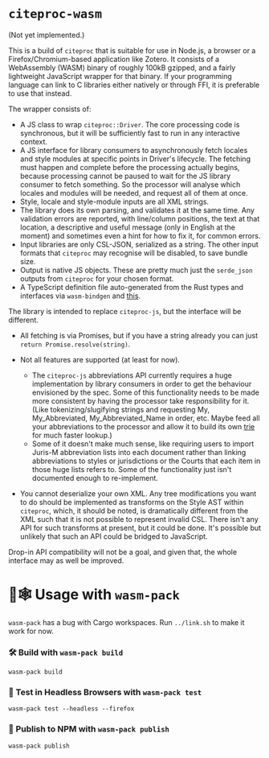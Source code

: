 # `citeproc-wasm`

(Not yet implemented.)

This is a build of `citeproc` that is suitable for use in Node.js, a browser or 
a Firefox/Chromium-based application like Zotero. It consists of a WebAssembly 
(WASM) binary of roughly 100kB gzipped, and a fairly lightweight JavaScript 
wrapper for that binary. If your programming language can link to C libraries 
either natively or through FFI, it is preferable to use that instead.

The wrapper consists of:

* A JS class to wrap `citeproc::Driver`. The core processing code is 
  synchronous, but it will be sufficiently fast to run in any interactive 
  context.
* A JS interface for library consumers to asynchronously fetch locales and 
  style modules at specific points in Driver's lifecycle. The fetching must 
  happen and complete before the processing actually begins, because processing 
  cannot be paused to wait for the JS library consumer to fetch something. So 
  the processor will analyse which locales and modules will be needed, and 
  request all of them at once.
* Style, locale and style-module inputs are all XML strings.
* The library does its own parsing, and validates it at the same time. Any 
  validation errors are reported, with line/column positions, the text at that 
  location, a descriptive and useful message (only in English at the moment) 
  and sometimes even a hint for how to fix it, for common errors.
* Input libraries are only CSL-JSON, serialized as a string. The other input 
  formats that `citeproc` may recognise will be disabled, to save bundle size.
* Output is native JS objects. These are pretty much just the `serde_json` 
  outputs from `citeproc` for your chosen format.
* A TypeScript definition file auto-generated from the Rust types and 
  interfaces via `wasm-bindgen` and 
  [this](https://github.com/tcr/wasm-typescript-definition).

The library is intended to replace `citeproc-js`, but the interface will be 
different.

* All fetching is via Promises, but if you have a string already you can just 
  `return Promise.resolve(string)`.

* Not all features are supported (at least for now).
  * The `citeproc-js` abbreviations API currently requires a huge 
    implementation by library consumers in order to get the behaviour 
    envisioned by the spec. Some of this functionality needs to be made more 
    consistent by having the processor take responsibility for it. (Like 
    tokenizing/slugifying strings and requesting My, My_Abbreviated, 
    My_Abbreviated_Name in order, etc. Maybe feed all your abbreviations to the 
    processor and allow it to build its own 
    [trie](https://en.wikipedia.org/wiki/Trie) for much faster lookup.)
  * Some of it doesn't make much sense, like requiring users to import Juris-M 
    abbreviation lists into each document rather than linking abbreviations to 
    styles or jurisdictions or the Courts that each item in those huge lists 
    refers to. Some of the functionality just isn't documented enough to 
    re-implement.

* You cannot deserialize your own XML. Any tree modifications you want to do 
  should be implemented as transforms on the Style AST within `citeproc`, 
  which, it should be noted, is dramatically different from the XML such that 
  it is not possible to represent invalid CSL. There isn't any API for such 
  transforms at present, but it could be done. It's possible but unlikely that 
  such an API could be bridged to JavaScript.

Drop-in API compatibility will not be a goal, and given that, the whole 
interface may as well be improved.



# 🦀🕸️ Usage with `wasm-pack`

`wasm-pack` has a bug with Cargo workspaces. Run `../link.sh` to make it work 
for now.

### 🛠️ Build with `wasm-pack build`

```
wasm-pack build
```

### 🔬 Test in Headless Browsers with `wasm-pack test`

```
wasm-pack test --headless --firefox
```

### 🎁 Publish to NPM with `wasm-pack publish`

```
wasm-pack publish
```
